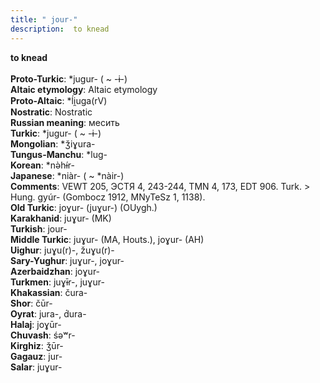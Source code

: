```yaml
---
title: " jour-"
description:  to knead
---
```

<p data-pagefind-weight="0.5">
<strong> to knead</strong><br><br>
<strong>Proto-Turkic</strong>:  *jugur- ( ~ -ɨ-)<br>
<strong>Altaic etymology</strong>:  Altaic etymology<br>
<strong> Proto-Altaic</strong>:  *ĺi̯uga(rV)<br>
<strong>Nostratic</strong>:  Nostratic<br>
<strong>Russian meaning</strong>:  месить<br>
<strong>Turkic</strong>:  *jugur- ( ~ -ɨ-)<br>
<strong>Mongolian</strong>:  *ǯiɣura-<br>
<strong>Tungus-Manchu</strong>:  *lug-<br>
<strong>Korean</strong>:  *nǝ̀hɨ́r-<br>
<strong>Japanese</strong>:  *niàr- ( ~ *nàir-)<br>
<strong>Comments</strong>:  VEWT 205, ЭСТЯ 4, 243-244, TMN 4, 173, EDT 906. Turk. > Hung. gyúr- (Gombocz 1912, MNyTeSz 1, 1138).<br>
<strong>Old Turkic</strong>:  joɣur- (juɣur-) (OUygh.)<br>
<strong>Karakhanid</strong>:  juɣur- (MK)<br>
<strong>Turkish</strong>:  jour-<br>
<strong>Middle Turkic</strong>:  juɣur- (MA, Houts.), joɣur- (AH)<br>
<strong>Uighur</strong>:  juɣu(r)-, žuɣu(r)-<br>
<strong>Sary-Yughur</strong>:  juɣur-, joɣur-<br>
<strong>Azerbaidzhan</strong>:  joɣur-<br>
<strong>Turkmen</strong>:  juɣɨ̄r-, juɣur-<br>
<strong>Khakassian</strong>:  čura-<br>
<strong>Shor</strong>:  čūr-<br>
<strong>Oyrat</strong>:  jura-, d́ura-<br>
<strong>Halaj</strong>:  joɣūr-<br>
<strong>Chuvash</strong>:  śǝʷr-<br>
<strong>Kirghiz</strong>:  ǯūr-<br>
<strong>Gagauz</strong>:  jur-<br>
<strong>Salar</strong>:  juɣur-<br>

</p>
